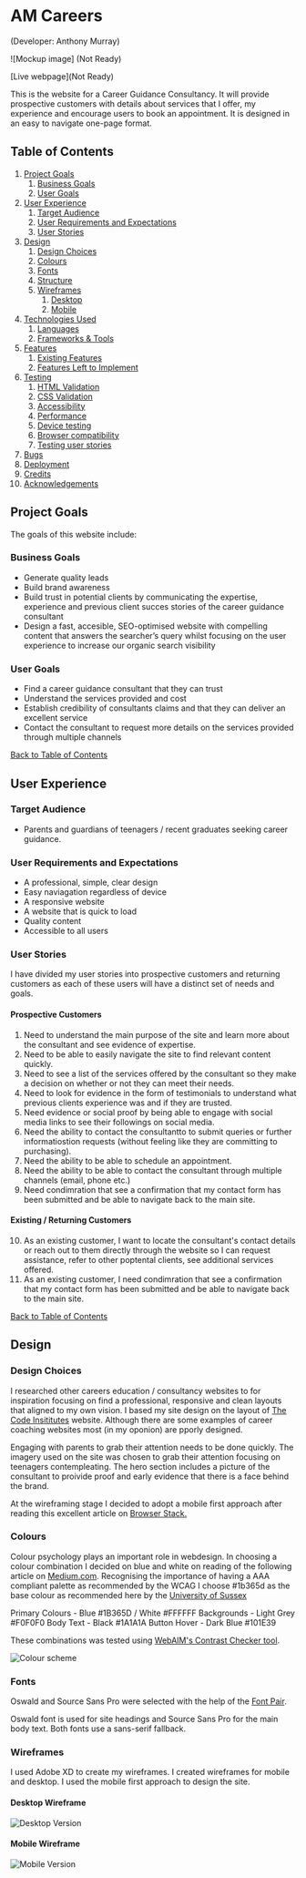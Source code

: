 # AM Careers
(Developer: Anthony Murray)

![Mockup image] (Not Ready)

[Live webpage](Not Ready)

This is the website for a Career Guidance Consultancy. It will provide prospective customers with details about services that I offer, my experience and encourage users to book an appointment. It is designed in an easy to navigate one-page format. 

## Table of Contents

1. [Project Goals](#project-goals)
    1. [Business Goals](#business-goals)
    2. [User Goals](#user-goals)
2. [User Experience](#user-experience)
    1. [Target Audience](#target-audience)
    2. [User Requirements and Expectations](#user-requirements-and-expectations)
    3. [User Stories](#user-stories)
3. [Design](#design)
    1. [Design Choices](#design-choices)
    2. [Colours](#colours)
    3. [Fonts](#fonts)
    4. [Structure](#structure)
    5. [Wireframes](#wireframes)
        1. [Desktop](#desktop-wireframe)
        2. [Mobile](#mobile-wireframe)
4. [Technologies Used](#technologies-used)
    1. [Languages](#languages)
    2. [Frameworks & Tools](#frameworks--tools)
5. [Features](#features)
    1. [Existing Features](#existing-feature)
    2. [Features Left to Implement](#features-left-to-implement)
6. [Testing](#testing)
    1. [HTML Validation](#HTML-validation)
    2. [CSS Validation](#CSS-validation)
    3. [Accessibility](#accessibility)
    4. [Performance](#performance)
    5. [Device testing](#device-testing)
    6. [Browser compatibility](#browser-compatability)
    7. [Testing user stories](#testing-user-stories)
8. [Bugs](#Bugs)
9. [Deployment](#deployment)
10. [Credits](#credits)
11. [Acknowledgements](#acknowledgements)

## Project Goals 
The goals of this website include:

### Business Goals
- Generate quality leads
- Build brand awareness
- Build trust in potential clients by communicating the expertise, experience and previous client succes stories of the career guidance consultant
- Design a fast, accesible, SEO-optimised website with compelling content that answers the searcher’s query whilst focusing on the user experience to increase our organic search visibility

### User Goals
- Find a career guidance consultant that they can trust
- Understand the services provided and cost
- Establish credibility of consultants claims and that they can deliver an excellent service
- Contact the consultant to request more details on the services provided through multiple channels 

[Back to Table of Contents](#table-of-contents)

## User Experience

### Target Audience
- Parents and guardians of teenagers / recent graduates seeking career guidance.

### User Requirements and Expectations
- A professional, simple, clear design
- Easy naviagation regardless of device
- A responsive website
- A website that is quick to load
- Quality content
- Accessible to all users 

### User Stories
I have divided my user stories into prospective customers and returning customers as each of these users will have a distinct set of needs and goals.

#### Prospective Customers
1. Need to understand the main purpose of the site and learn more about the consultant and see evidence of expertise.
2. Need to be able to easily navigate the site to find relevant content quickly.
3. Need to see a list of the services offered by the consultant so they make a decision on whether or not they can meet their needs.
4. Need to look for evidence in the form of testimonials to understand what previous clients experience was  and if they are trusted. 
5. Need evidence or social proof by being able to engage with social media links to see their followings on social media.
6. Need the ability to contact the consultantto to submit queries or further informatiostion requests (without feeling like they are committing to purchasing).
7. Need the ability to be able to schedule an appointment.
8. Need the ability to be able to contact the consultant through multiple channels (email, phone etc.) 
9. Need condimration that see a confirmation that my contact form has been submitted and be able to navigate back to the main site.

#### Existing / Returning Customers

10. As an existing customer, I want to locate the consultant's contact details or reach out to them directly through the website so I can request assistance, refer to other poptental clients, see additional services offered.
11. As an existing customer, I need condimration that see a confirmation that my contact form has been submitted and be able to navigate back to the main site.

[Back to Table of Contents](#table-of-contents)

## Design

### Design Choices
I researched other careers education / consultancy websites to for inspiration focusing on find a professional, responsive and clean layouts that aligned to my own vision. I based my site design on the layout of [The Code Insititutes](https://codeinstitute.net/ie/) website. Although there are some examples of career coaching websites most (in my oponion) are pporly designed.

Engaging with parents to grab their attention needs to be done quickly. The imagery used on the site was chosen to grab their attention focusing on teenagers contempleating. The hero section includes a picture of the consultant to proivide proof and early evidence that there is a face behind the brand.

At the wireframing stage I decided to adopt a mobile first approach after reading this excellent article on [Browser Stack.](https://www.browserstack.com/guide/how-to-implement-mobile-first-design)

### Colours
Colour psychology plays an important role in webdesign. In choosing a colour combination I decided on blue and white on reading of the following article on [Medium.com](https://medium.com/@bloominari/color-psychology-in-web-design-f60656b8f313). Recognising the importance of having a AAA compliant palette as recommended by the WCAG I choose #1b365d as the base colour as recommended here by the [University of Sussex](http://www.sussex.ac.uk/tel/resource/tel_website/accessiblecontrast/?q=FFFFFF~003b49~1d4289~94a596~e56db1~d3273e~00bfb2~d6d2c4~ffc845~dc582a~41b6e6~1b365d~be84a3~5d3754~7da1c4~f2c75c~d0d3d4~007a78~000000)

Primary Colours - Blue #1B365D  / White #FFFFFF
Backgrounds - Light Grey #F0F0F0
Body Text - Black #1A1A1A
Button Hover - Dark Blue #101E39

These combinations was tested using [WebAIM's Contrast Checker tool](https://webaim.org/resources/contrastchecker/). 

![Colour scheme](docs/features/colour-palette.webp)

### Fonts
Oswald and Source Sans Pro were selected with the help of the [Font Pair](https://www.fontpair.co/all). 

Oswald font is used for site headings and Source Sans Pro for the main body text. Both fonts use a sans-serif fallback.

### Wireframes
I used Adobe XD to create my wireframes. I created wireframes for mobile and desktop. I used the mobile first approach to design the site.
#### Desktop Wireframe
![Desktop Version](<assets/images/Desktop Version.png>)
#### Mobile Wireframe
![Mobile Version](<assets/images/Mobile Version.png>)

